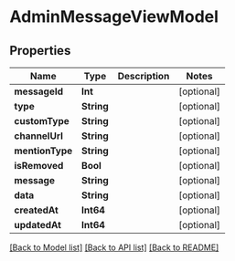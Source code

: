 # AdminMessageViewModel

## Properties
Name | Type | Description | Notes
------------ | ------------- | ------------- | -------------
**messageId** | **Int** |  | [optional] 
**type** | **String** |  | [optional] 
**customType** | **String** |  | [optional] 
**channelUrl** | **String** |  | [optional] 
**mentionType** | **String** |  | [optional] 
**isRemoved** | **Bool** |  | [optional] 
**message** | **String** |  | [optional] 
**data** | **String** |  | [optional] 
**createdAt** | **Int64** |  | [optional] 
**updatedAt** | **Int64** |  | [optional] 

[[Back to Model list]](../README.md#documentation-for-models) [[Back to API list]](../README.md#documentation-for-api-endpoints) [[Back to README]](../README.md)


